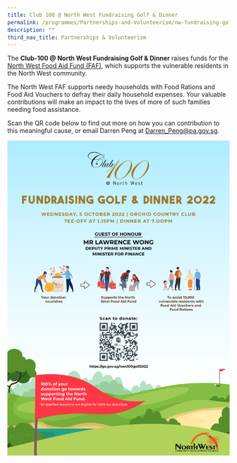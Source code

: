 ```yaml
---
title: Club 100 @ North West Fundraising Golf & Dinner
permalink: /programmes/Partnerships-and-Volunteerism/nw-fundraising-golf
description: ""
third_nav_title: Partnerships & Volunteerism
---
```

The **Club-100 @ North West Fundraising Golf & Dinner** raises funds for the [North West Food Aid Fund (FAF)](https://northwest.cdc.gov.sg/programmes/assisting-the-needy/northwest-food-aid-fund), which supports the vulnerable residents in the North West community. 

The North West FAF supports needy households with Food Rations and Food Aid Vouchers to defray their daily household expenses. Your valuable contributions will make an impact to the lives of more of such families needing food assistance. 

Scan the QR code below to find out more on how you can contribution to this meaningful cause, or email Darren Peng at Darren_Peng@pa.gov.sg.

![](/images/Programmes/EDM_Club%20100%20Fundraising%20Golf%20and%20Dinner%202022.png)